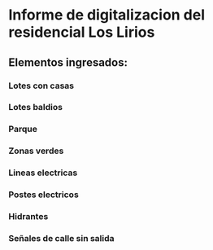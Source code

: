 # Informe de digitalizacion del residencial Los Lirios

## Elementos ingresados:

### Lotes con casas

### Lotes baldios

### Parque

### Zonas verdes

### Lineas electricas

### Postes electricos

### Hidrantes

### Señales de calle sin salida


